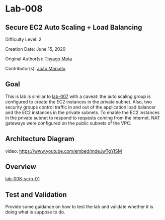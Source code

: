 # Lab-008

## Secure EC2 Auto Scaling + Load Balancing

Difficulty Level: 2

Creation Date: June 15, 2020

Original Author(s): [Thyago Mota](https://github.com/thyagomota)

Contributor(s): [João Marcelo](https://github.com/jmhal)

## Goal
This is lab is similar to [lab-007](../lab-007) with a caveat: the auto scaling group is configured to create the EC2 instances in the private subnet. Also, two security groups control traffic in and out of the application load balancer and the EC2 instances in the private subnets. To enable the EC2 instances in the private subnet to respond to requests coming from the internet, NAT gateways were configured on the public subnets of the VPC.

## Architecture Diagram

video: https://www.youtube.com/embed/mdeJwTgYISM

## Overview

[lab-008-scrn-01](https://youtu.be/mdeJwTgYISM)

## Test and Validation
Provide some guidance on how to test the lab and validate whether it is doing what is suppose to do.
